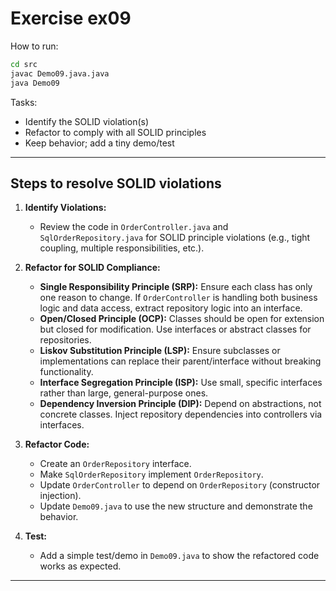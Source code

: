# Exercise ex09

How to run:
```bash
cd src
javac Demo09.java.java
java Demo09
```


Tasks:
- Identify the SOLID violation(s)
- Refactor to comply with all SOLID principles
- Keep behavior; add a tiny demo/test

---

## Steps to resolve SOLID violations

1. **Identify Violations:**
	- Review the code in `OrderController.java` and `SqlOrderRepository.java` for SOLID principle violations (e.g., tight coupling, multiple responsibilities, etc.).

2. **Refactor for SOLID Compliance:**
	- **Single Responsibility Principle (SRP):** Ensure each class has only one reason to change. If `OrderController` is handling both business logic and data access, extract repository logic into an interface.
	- **Open/Closed Principle (OCP):** Classes should be open for extension but closed for modification. Use interfaces or abstract classes for repositories.
	- **Liskov Substitution Principle (LSP):** Ensure subclasses or implementations can replace their parent/interface without breaking functionality.
	- **Interface Segregation Principle (ISP):** Use small, specific interfaces rather than large, general-purpose ones.
	- **Dependency Inversion Principle (DIP):** Depend on abstractions, not concrete classes. Inject repository dependencies into controllers via interfaces.

3. **Refactor Code:**
	- Create an `OrderRepository` interface.
	- Make `SqlOrderRepository` implement `OrderRepository`.
	- Update `OrderController` to depend on `OrderRepository` (constructor injection).
	- Update `Demo09.java` to use the new structure and demonstrate the behavior.

4. **Test:**
	- Add a simple test/demo in `Demo09.java` to show the refactored code works as expected.

---
